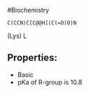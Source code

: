 #Biochemistry
```smiles
C(CCN)C[C@@H](C(=O)O)N
```
(Lys) L
## Properties:
* Basic
* pKa of R-group is 10.8
